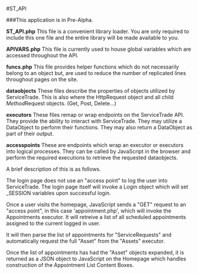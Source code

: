 #ST_API

###This application is in Pre-Alpha.

**ST_API.php**
This file is a convenient library loader. You are only required to include this one file and the entire library will be made available to you.

**APIVARS.php**
This file is currently used to house global variables which are accessed throughout the API.

**funcs.php**
This file provides helper functions which do not necessarily belong to an object but, are used to reduce the number of replicated lines throughout pages on the site.

**dataobjects**
These files describe the properties of objects utilized by ServiceTrade. This is also where the HttpRequest object and all child *Method*Request objects. (Get, Post, Delete...)

**executors**
These files remap or wrap endpoints on the ServiceTrade API. They provide the ability to interact with ServiceTrade. They may utilize a DataObject to perform their functions. They may also return a DataObject as part of their output.

**accesspoints**
These are endpoints which wrap an executor or executors into logical processes. They can be called by JavaScript in the browser and perform the required executions to retrieve the requested dataobjects.

A brief description of this is as follows.

The login page does not use an "access point" to log the user into ServiceTrade. The login page itself will invoke a Login object which will set _SESSION variables upon successful login.

Once a user visits the homepage, JavaScript sends a "GET" request to an "access point", in this case 'appointment.php', which will invoke the Appointments executor. It will retreive a list of all scheduled appointments assigned to the current logged in user.

It will then parse the list of appointments for "ServiceRequests" and automatically request the full "Asset" from the "Assets" executor.

Once the list of appointments has had the "Asset" objects expanded, it is returned as a JSON object to JavaScript on the Homepage which handles construction of the Appointment List Content Boxes.